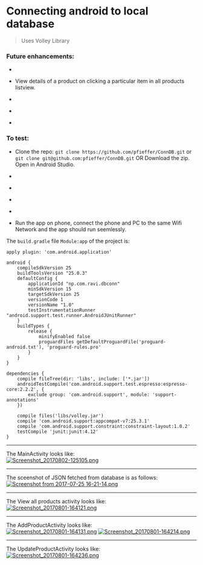 # Connecting android to local database

>Uses Volley Library

### Future enhancements:
* ~~~Create products from android phone.~~~
* View details of a product on clicking a particular item in all products listview.
* ~~~Update existing products.~~~
* ~~~Delete products.~~~
* ~~~Upload php scripts and database to remote server.~~~

### To test:
* Clone the repo: `git clone https://github.com/pfieffer/ConnDB.git` or `git clone git@github.com:pfieffer/ConnDB.git` OR Download the zip. Open in Android Studio.
* ~~~Move contents of `php_scripts` to your `htdocs/androidTest/` folder.~~~
* ~~~Create database using the query at `db/products.sql` or simply importing the same. I have set the name of the database as `phone_iinfo`~~~
* ~~~Change the ip addresses at `baseUrl` in `app/src/main/java/np/com/ravi/dbconn/app/Appcontroller.java` to your ipaddress. Use `ifconfig` on terminal `ipconfig` on cmd(windows) to view your ip address.~~~
* ~~~Start localhost using `sudo /opt/lampp/lampp start` on linux / using XAMPP on Windows.~~~
* Run the app on phone, connect the phone and PC to the same Wifi Network and the app should run seemlessly.

The `build.gradle` file `Module:app` of the project is:
```GRADLE
apply plugin: 'com.android.application'

android {
    compileSdkVersion 25
    buildToolsVersion "25.0.3"
    defaultConfig {
        applicationId "np.com.ravi.dbconn"
        minSdkVersion 15
        targetSdkVersion 25
        versionCode 1
        versionName "1.0"
        testInstrumentationRunner "android.support.test.runner.AndroidJUnitRunner"
    }
    buildTypes {
        release {
            minifyEnabled false
            proguardFiles getDefaultProguardFile('proguard-android.txt'), 'proguard-rules.pro'
        }
    }
}

dependencies {
    compile fileTree(dir: 'libs', include: ['*.jar'])
    androidTestCompile('com.android.support.test.espresso:espresso-core:2.2.2', {
        exclude group: 'com.android.support', module: 'support-annotations'
    })

    compile files('libs/volley.jar')
    compile 'com.android.support:appcompat-v7:25.3.1'
    compile 'com.android.support.constraint:constraint-layout:1.0.2'
    testCompile 'junit:junit:4.12'
}

```

---

The MainActivity looks like:<br>
[![Screenshot_20170802-125105.png](https://s1.postimg.org/cpxzyv8yn/Screenshot_20170802-125105.png)](https://postimg.org/image/vv198mnmj/)

---

The sceenshot of JSON fetched from database is as follows:<br>
 [![Screenshot from 2017-07-25 16-21-14.png](https://s21.postimg.org/eq4821bc7/Screenshot_from_2017-07-25_16-21-14.png)](https://postimg.org/image/l3tb5ag83/)

---

The View all products activity looks like:<br>
 [![Screenshot_20170801-164121.png](https://s3.postimg.org/9sianiadv/Screenshot_20170801-164121.png)](https://postimg.org/image/wh7hn2rrj/)

---

The AddProductActivity looks like:<br>
 [![Screenshot_20170801-164131.png](https://s3.postimg.org/sjk7xo4yb/Screenshot_20170801-164131.png)](https://postimg.org/image/hjz0m2ej3/)
[![Screenshot_20170801-164214.png](https://s3.postimg.org/pbfqkmioj/Screenshot_20170801-164214.png)](https://postimg.org/image/m4l70zy8f/)

---

The UpdateProductActivity looks like:<br>
 [![Screenshot_20170801-164236.png](https://s3.postimg.org/yaaebecyb/Screenshot_20170801-164236.png)](https://postimg.org/image/6mxoxarrj/)
